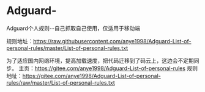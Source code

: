 # Adguard-
Adguard个人规则--自己抓取自己使用，仅适用于移动端

规则地址：https://raw.githubusercontent.com/anye1998/Adguard-List-of-personal-rules/master/List-of-personal-rules.txt

为了适应国内网络环境，提高加载速度，把代码迁移到了码云上，这边会不定期同步。
主页：https://gitee.com/anye1998/Adguard-List-of-personal-rules
规则地址：https://gitee.com/anye1998/Adguard-List-of-personal-rules/raw/master/List-of-personal-rules.txt
